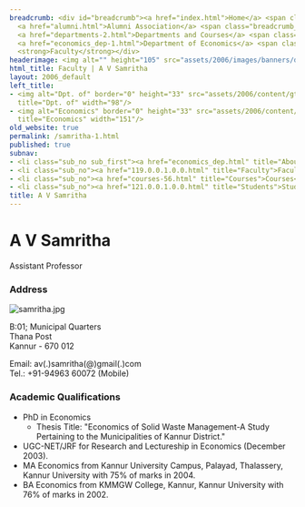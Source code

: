 ```yaml
---
breadcrumb: <div id="breadcrumb"><a href="index.html">Home</a> <span class="breadcrumb_spacer">&gt;</span>
  <a href="alumni.html">Alumni Association</a> <span class="breadcrumb_spacer">&gt;</span>
  <a href="departments-2.html">Departments and Courses</a> <span class="breadcrumb_spacer">&gt;</span>
  <a href="economics_dep-1.html">Department of Economics</a> <span class="breadcrumb_spacer">&gt;</span>
  <strong>Faculty</strong></div>
headerimage: <img alt="" height="105" src="assets/2006/images/banners/departments.jpg" width="472"/>
html_title: Faculty | A V Samritha
layout: 2006_default
left_title:
- <img alt="Dpt. of" border="0" height="33" src="assets/2006/content/gt/fcb6421c7c62628408190d4ca84029e5.png"
  title="Dpt. of" width="98"/>
- <img alt="Economics" border="0" height="33" src="assets/2006/content/gt/e29ea5df62b2d34de5752aabc2a4da7f.png"
  title="Economics" width="151"/>
old_website: true
permalink: /samritha-1.html
published: true
subnav:
- <li class="sub_no sub_first"><a href="economics_dep.html" title="About">About</a></li>
- <li class="sub_no"><a href="119.0.0.1.0.0.html" title="Faculty">Faculty</a></li>
- <li class="sub_no"><a href="courses-56.html" title="Courses">Courses</a></li>
- <li class="sub_no"><a href="121.0.0.1.0.0.html" title="Students">Students</a></li>
title: A V Samritha
---
```


# A V Samritha

Assistant Professor

### Address

![samritha.jpg](assets/2006/content/assets/2006/images/5b6d1eb53d065e986e936e7df1d03ca2.jpg)

B:01; Municipal Quarters  
Thana Post  
Kannur - 670 012  
  
Email: av(.)samritha(@)gmail(.)com  
Tel.: +91-94963 60072 (Mobile)

### Academic Qualifications

  * PhD in Economics
    * Thesis Title: "Economics of Solid Waste Management-A Study Pertaining to the Municipalities of Kannur District."
  * UGC-NET/JRF for Research and Lectureship in Economics (December 2003).
  * MA Economics from Kannur University Campus, Palayad, Thalassery, Kannur University with 75% of marks in 2004.
  * BA Economics from KMMGW College, Kannur, Kannur University with 76% of marks in 2002.